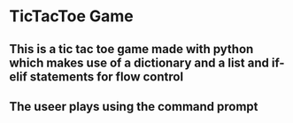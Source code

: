 # TicTacToe Game

## This is a tic tac toe game made with python which makes use of a dictionary and a list and if-elif statements for flow control

## The useer plays using the command prompt